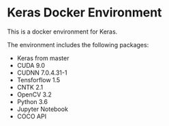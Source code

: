 # Keras Docker Environment

This is a docker environment for Keras.

The environment includes the following packages:

- Keras from master
- CUDA 9.0
- CUDNN 7.0.4.31-1
- Tensforflow 1.5
- CNTK 2.1
- OpenCV 3.2
- Python 3.6
- Jupyter Notebook
- COCO API
